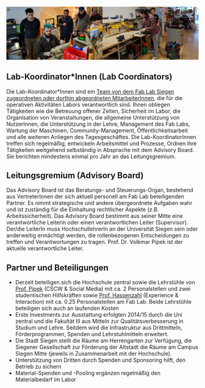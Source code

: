 ![](images/team.jpg)

## Lab-Koordinator*Innen (Lab Coordinators)

Die Lab-Koordinator*Innen sind ein [Team von dem Fab Lab Siegen zugeordneten oder dorthin abgeordneten MitarbeiterInnen](/kontakt/kontakt/#ansprechpersonen), die für die operativen Aktivitäten Labors verantwortlich sind. Ihnen obliegen Tätigkeiten wie die Betreuung offener Zeiten, Sicherheit im Labor, die Organisation von Veranstaltungen, die allgemeine Unterstützung von NutzerInnen, die Unterstützung in der Lehre, Management des Fab Labs, Wartung der Maschinen, Community-Management, Öffentlichkeitsarbeit und alle weiteren Anliegen des Tagesgeschäftes. Die Lab-KoordinatorInnen treffen sich regelmäßig, entwickeln Arbeitsmittel und Prozesse, Ordnen ihre Tätigkeiten weitgehend selbständig in Absprache mit dem Advisory Board. Sie berichten mindestens einmal pro Jahr an das Leitungsgremium. 


## Leitungsgremium (Advisory Board)

Das Advisory Board ist das Beratungs- und Steuerungs-Organ, bestehend aus VertreterInnen der sich aktuell personell am Fab Lab beteiligenden Partner. Es nimmt strategische und andere übergeordnete Aufgaben wahr und ist zuständig für die Einhaltung rechtlicher Aspekte (z.B. Arbeitssicherheit). Das Advisory Board bestimmt aus seiner Mitte eine verantwortliche Leiterin oder einen verantwortlichen Leiter (Supervisor). Der/die LeiterIn muss HochschullehrerIn an der Universität Siegen sein oder anderweitig ermächtigt werden, die rollenbezogenen Entscheidungen zu treffen und Verantwortungen zu tragen. Prof. Dr. Volkmar Pipek ist der aktuelle verantwortliche Leiter. 

## Partner und Beteiligungen 

* Derzeit beteiligen sich die Hochschule zentral sowie die Lehrstühle von [Prof. Pipek](http://www.cscw.uni-siegen.de) (CSCW & Social Media) mit ca. 2 Personalstellen und zwei studentischen Hilfskräften sowie [Prof. Hassenzahl](http://experienceandinteraction.com/) (Experience & Interaction) mit ca. 0.25 Personalstellen am Fab Lab. Beide Lehrstühle beteiligen sich auch an laufenden Kosten
* Erste Investments zur Ausstattung erfolgten 2014/15 durch die Uni zentral und die Fakultät III aus Mitteln zur Qualitätsverbesserung in Studium und Lehre. Seitdem wird die Infrastruktur aus Drittmitteln, Förderprogrammen, Spenden und Lehrstuhlmitteln erweitert. 
* Die Stadt Siegen stellt die Räume am Herrengarten zur Verfügung, die Siegener Gesellschaft zur Förderung der Altstadt die Räume am Campus Siegen Mitte (jeweils in Zusammenarbeit mit der Hochschule).
* Unterstützung von Dritten durch Spenden und Sponsoring hilft, den Betrieb zu sichern
* Material-Spenden und -Pooling ergänzen regelmäßig den Materialbedarf im Labor
    